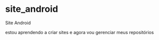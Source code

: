# site_android
 Site Android


 estou aprendendo a criar sites e agora vou gerenciar meus repositórios
